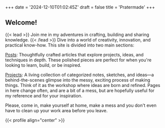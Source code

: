 +++
date = '2024-12-10T01:02:45Z'
draft = false
title = 'Pratermade'
+++


## Welcome! 

{{< lead >}}
Join me in my adventures in crafting, building and sharing knowledge.
{{< /lead >}}
Dive into a world of creativity, innovation, and practical know-how. This site is divided into two main sections:

[Posts](/posts/): Thoughtfully crafted articles that explore projects, ideas, and techniques in depth. These polished pieces are perfect for when you're looking to learn, build, or be inspired.

[Projects](/projects/): A living collection of categorized notes, sketches, and ideas—a behind-the-scenes glimpse into the messy, exciting process of making things. Think of it as the workshop where ideas are born and refined. Pages in here change often, and are a bit of a mess, but are hopefully useful for my reference and for your inspiration. 

Please, come in, make yourself at home, make a mess and you don't even have to clean up your work area before you leave. 


{{< profile align="center" >}}
